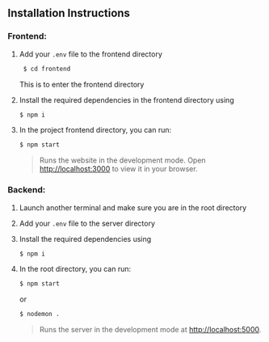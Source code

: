 ## Installation Instructions
### Frontend: 
1. Add your `.env` file to the frontend directory
    ```bash
     $ cd frontend
     ```
     This is to enter the frontend directory
    
2. Install the required dependencies in the frontend directory using 
	  ```bash
    $ npm i 
    ```
	
4. In the project frontend directory, you can run:

    ```bash
    $ npm start
    ```

    >Runs the website in the development mode. Open [http://localhost:3000](http://localhost:3000) to view it in your browser.

### Backend: 
1. Launch another terminal and make sure you are in the root directory

     
2. Add your `.env` file to the server directory

3. Install the required dependencies using
	  ```bash
    $ npm i
    ```

4. In the root directory, you can run:

     ```bash
     $ npm start
     ```
     or
     ```bash
     $ nodemon .
     ```
    >Runs the server in the development mode at [http://localhost:5000](http://localhost:5000).

<br>

